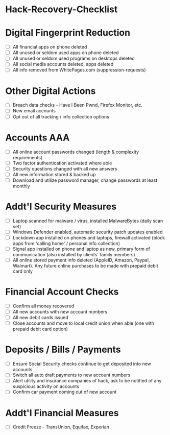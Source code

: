 # Hack-Recovery-Checklist

# Digital Fingerprint Reduction
- [ ] All financial apps on phone deleted
- [ ] All unused or seldom used apps on phone deleted
- [ ] All unused or seldom used programs on desktops deleted
- [ ] All social media accounts deleted, apps deleted
- [ ] All info removed from WhitePages.com (suppression-requests)

# Other Digital Actions
- [ ] Breach data checks - Have I Been Pwnd, Firefox Monitor, etc.
- [ ] New email accounts
- [ ] Opt out of all tracking / info collection options

# Accounts AAA
- [ ] All online account passwords changed (length & complexity requirements)
- [ ] Two factor authentication activated where able
- [ ] Security questions changed with all new answers
- [ ] All new information stored & backed up
- [ ] Download and utilize password manager, change passwords at least monthly

# Addt'l Security Measures
- [ ] Laptop scanned for malware / virus, installed MalwareBytes (daily scan set)
- [ ] Windows Defender enabled, automatic security patch updates enabled
- [ ] Lockdown app installed on phones and laptops, firewall activated (block apps from 'calling home' / personal info collection)
- [ ] Signal app installed on phone and laptop as new, primary form of communication (also installed by clients' family members)
- [ ] All online stored payment info deleted (AppleID, Amazon, Paypal, Walmart).  Any future online purchases to be made with prepaid debit card only

# Financial Account Checks
- [ ] Confirm all money recovered
- [ ] All new accounts with new account numbers
- [ ] All new debit cards issued
- [ ] Close accounts and move to local credit union when able (one with prepaid debit card option)

# Deposits / Bills / Payments
- [ ] Ensure Social Security checks continue to get deposited into new accounts
- [ ] Switch all auto draft payments to new account numbers
- [ ] Alert utility and insurance companies of hack, ask to be notified of any suspicious activity on accounts
- [ ] Confirm car payment coming out of new account

# Addt'l Financial Measures 
- [ ] Credit Freeze - TransUnion, Equifax, Experian
